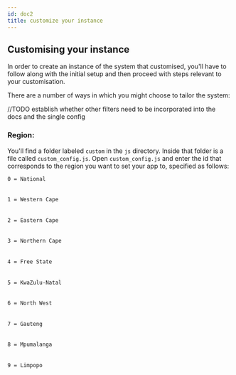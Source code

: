 ```yaml
---
id: doc2
title: customize your instance
---
```


## Customising your instance

In order to create an instance of the system that customised, you'll have to follow along with the initial setup and then proceed with steps relevant to your customisation. 

There are a number of ways in which you might choose to tailor the system: 

//TODO establish whether other filters need to be incorporated into the docs and the single config

### Region: 

You'll find a folder labeled `custom` in the `js` directory. Inside that folder is a file called `custom_config.js`. Open `custom_config.js` and enter the id that corresponds to the region you want to set your app to, specified as follows: 


`0 = National`
######
`1 = Western Cape`
######
`2 = Eastern Cape`
######

`3 = Northern Cape`
######
`4 = Free State`
######
`5 = KwaZulu-Natal`
######
`6 = North West`
######
`7 = Gauteng`
######
`8 = Mpumalanga`
######
`9 = Limpopo`






